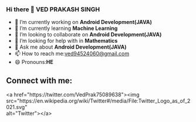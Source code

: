 ### Hi there 👋 VED PRAKASH SINGH


- 🔭 I’m currently working on **Android Development(JAVA)**
- 🌱 I’m currently learning **Machine Learning**
- 👯 I’m looking to collaborate on **Android Development(JAVA)**
- 🤔 I’m looking for help with in **Mathematics**
- 💬 Ask me about **Android Development(JAVA)**
- 📫 How to reach me:ved94524060@gmail.com
- 😄 Pronouns:**HE**

## Connect with me:
<p>&lt;a href="https://twitter.com/VedPrak75089638"&gt;&lt;img src="https://en.wikipedia.org/wiki/Twitter#/media/File:Twitter_Logo_as_of_2021.svg"<br />alt="Twitter"&gt;&lt;/a&gt;</p>

